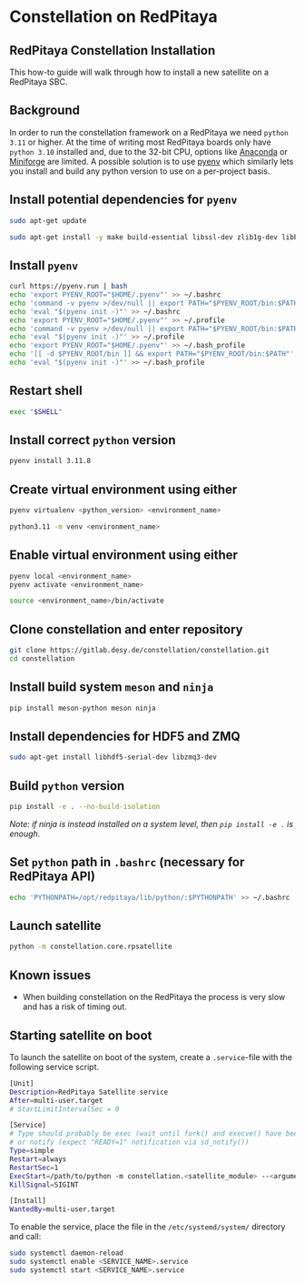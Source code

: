 # Constellation on RedPitaya

## RedPitaya Constellation Installation
This how-to guide will walk through how to install a new satellite on a RedPitaya SBC.

## Background

In order to run the constellation framework on a RedPitaya we need `python 3.11` or higher. At the time of writing most RedPitaya boards only have `python 3.10` installed and, due to the 32-bit CPU, options like [Anaconda](https://www.anaconda.com/) or [Miniforge](https://github.com/conda-forge/miniforge) are limited. A possible solution is to use [pyenv](https://github.com/pyenv/pyenv) which similarly lets you install and build any python version to use on a per-project basis.

## Install potential dependencies for `pyenv`

```bash
sudo apt-get update
```

```bash
sudo apt-get install -y make build-essential libssl-dev zlib1g-dev libbz2-dev libreadline-dev libsqlite3-dev wget curl llvm libncurses5-dev libncursesw5-dev xz-utils tk-dev libffi-dev liblzma-dev
```

## Install `pyenv`

```bash
curl https://pyenv.run | bash
echo 'export PYENV_ROOT="$HOME/.pyenv"' >> ~/.bashrc
echo 'command -v pyenv >/dev/null || export PATH="$PYENV_ROOT/bin:$PATH"' >> ~/.bashrc
echo 'eval "$(pyenv init -)"' >> ~/.bashrc
echo 'export PYENV_ROOT="$HOME/.pyenv"' >> ~/.profile
echo 'command -v pyenv >/dev/null || export PATH="$PYENV_ROOT/bin:$PATH"' >> ~/.profile
echo 'eval "$(pyenv init -)"' >> ~/.profile
echo 'export PYENV_ROOT="$HOME/.pyenv"' >> ~/.bash_profile
echo '[[ -d $PYENV_ROOT/bin ]] && export PATH="$PYENV_ROOT/bin:$PATH"' >> ~/.bash_profile
echo 'eval "$(pyenv init -)"' >> ~/.bash_profile
```

## Restart shell

```bash
exec "$SHELL"
```

## Install correct `python` version

```bash
pyenv install 3.11.8
```

## Create virtual environment using either

```bash
pyenv virtualenv <python_version> <environment_name>
```

```bash
python3.11 -m venv <environment_name>
```

## Enable virtual environment using either

```bash
pyenv local <environment_name>
pyenv activate <environment_name>
```

```bash
source <environment_name>/bin/activate
```

## Clone **constellation** and enter repository

```bash
git clone https://gitlab.desy.de/constellation/constellation.git
cd constellation
```

## Install build system `meson` and `ninja`

```bash
pip install meson-python meson ninja
```

## Install dependencies for HDF5 and ZMQ

```bash
sudo apt-get install libhdf5-serial-dev libzmq3-dev
```

## Build `python` version

```bash
pip install -e . --no-build-isolation
```

*Note: if ninja is instead installed on a system level, then `pip install -e .` is enough.*
## Set `python` path in `.bashrc` (necessary for RedPitaya API)

```bash
echo 'PYTHONPATH=/opt/redpitaya/lib/python/:$PYTHONPATH' >> ~/.bashrc
```

## Launch satellite

```bash
python -m constellation.core.rpsatellite
```

## Known issues

- When building constellation on the RedPitaya the process is very slow and has a risk of timing out.

## Starting satellite on boot

To launch the satellite on boot of the system, create a `.service`-file with the following service script.

```bash
[Unit]
Description=RedPitaya Satellite service
After=multi-user.target
# StartLimitIntervalSec = 0

[Service]
# Type should probably be exec (wait until fork() and execve() have been executed)
# or notify (expect "READY=1" notification via sd_notify())
Type=simple
Restart=always
RestartSec=1
ExecStart=/path/to/python -m constellation.<satellite_module> --<arguments>
KillSignal=SIGINT

[Install]
WantedBy=multi-user.target
```

To enable the service, place the file in the `/etc/systemd/system/` directory and call:

```bash
sudo systemctl daemon-reload
sudo systemctl enable <SERVICE_NAME>.service
sudo systemctl start <SERVICE_NAME>.service
```
